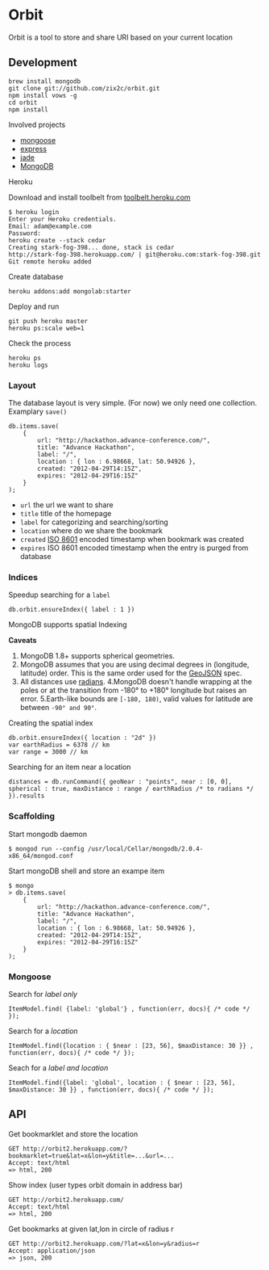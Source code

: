 # Orbit #

Orbit is a tool to store and share URI based on your current location

## Development ##

	brew install mongodb
	git clone git://github.com/zix2c/orbit.git
	npm install vows -g
	cd orbit
	npm install

Involved projects

- [mongoose](https://github.com/LearnBoost/mongoose)
- [express](https://github.com/visionmedia/express)
- [jade](http://jade-lang.com/)
- [MongoDB](http://www.mongodb.org/)

Heroku

Download and install toolbelt from [toolbelt.heroku.com](https://toolbelt.heroku.com/download/osx)

	$ heroku login
	Enter your Heroku credentials.
	Email: adam@example.com
	Password:
	heroku create --stack cedar
	Creating stark-fog-398... done, stack is cedar
	http://stark-fog-398.herokuapp.com/ | git@heroku.com:stark-fog-398.git
	Git remote heroku added

Create database

	heroku addons:add mongolab:starter

Deploy and run

	git push heroku master
	heroku ps:scale web=1

Check the process

	heroku ps
	heroku logs

### Layout ###

The database layout is very simple. (For now) we only need one collection. Examplary `save()`

	db.items.save(
		{
			url: "http://hackathon.advance-conference.com/",
			title: "Advance Hackathon",
			label: "/",
			location : { lon : 6.98668, lat: 50.94926 },
			created: "2012-04-29T14:15Z",
			expires: "2012-04-29T16:15Z"
		}
	);

- `url` the url we want to share
- `title` title of the homepage
- `label` for categorizing and searching/sorting
- `location` where do we share the bookmark
- `created` [ISO 8601](http://en.wikipedia.org/wiki/ISO_8601) encoded timestamp when bookmark was created
- `expires` ISO 8601 encoded timestamp when the entry is purged from database

### Indices ###

Speedup searching for a `label`

	db.orbit.ensureIndex({ label : 1 })

MongoDB supports spatial Indexing

**Caveats**

1. MongoDB 1.8+ supports spherical geometries.
2. MongoDB assumes that you are using decimal degrees in (longitude, latitude) order. This is the same order used for the [GeoJSON](http://geojson.org/geojson-spec.html#positions) spec.
3. All distances use [radians](http://en.wikipedia.org/wiki/Radians).
4.MongoDB doesn't handle wrapping at the poles or at the transition from -180° to +180° longitude but raises an error.
5.Earth-like bounds are `[-180, 180)`, valid values for latitude are between `-90° and 90°`.

Creating the spatial index

	db.orbit.ensureIndex({ location : "2d" })
	var earthRadius = 6378 // km
	var range = 3000 // km

Searching for an item near a location

	distances = db.runCommand({ geoNear : "points", near : [0, 0], spherical : true, maxDistance : range / earthRadius /* to radians */ }).results

### Scaffolding ###

Start mongodb daemon

	$ mongod run --config /usr/local/Cellar/mongodb/2.0.4-x86_64/mongod.conf

Start mongoDB shell and store an exampe item

	$ mongo
	> db.items.save(
		{
			url: "http://hackathon.advance-conference.com/",
			title: "Advance Hackathon",
			label: "/",
			location : { lon : 6.98668, lat: 50.94926 },
			created: "2012-04-29T14:15Z",
			expires: "2012-04-29T16:15Z"
		}
	);

### Mongoose ###

Search for *label only*

	ItemModel.find( {label: 'global'} , function(err, docs){ /* code */ });

Search for a *location*

	ItemModel.find({location : { $near : [23, 56], $maxDistance: 30 }} , function(err, docs){ /* code */ });

Seach for a *label and location*

	ItemModel.find({label: 'global', location : { $near : [23, 56], $maxDistance: 30 }} , function(err, docs){ /* code */ });

## API ##

Get bookmarklet and store the location

	GET http://orbit2.herokuapp.com/?bookmarklet=true&lat=x&lon=y&title=...&url=...
	Accept: text/html
	=> html, 200

Show index (user types orbit domain in address bar)

	GET http://orbit2.herokuapp.com/
	Accept: text/html
	=> html, 200

Get bookmarks at given lat,lon in circle of radius r

	GET http://orbit2.herokuapp.com/?lat=x&lon=y&radius=r
	Accept: application/json
	=> json, 200